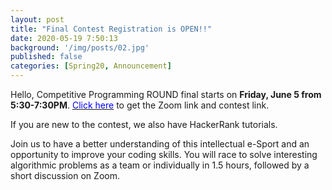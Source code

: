 ```yaml
---
layout: post
title: "Final Contest Registration is OPEN!!"
date: 2020-05-19 7:50:13
background: '/img/posts/02.jpg'
published: false
categories: [Spring20, Announcement]
---
```


Hello,
Competitive Programming ROUND final starts on **Friday, June 5 from 5:30-7:30PM**. [<span style="color: blue">Click here</span>](http://bit.ly/UWBcomp) to get the Zoom link and contest link.

If you are new to the contest, we also have HackerRank tutorials.

Join us to have a better understanding of this intellectual e-Sport and an opportunity to improve your coding skills.
You will race to solve interesting algorithmic problems as a team or individually in 1.5 hours, followed by a short discussion on Zoom.
